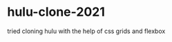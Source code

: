 # hulu-clone-2021
  
  
  
   tried cloning hulu with the help of css grids and flexbox 
   
   
  
  

